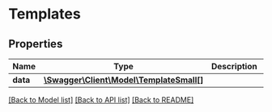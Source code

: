 # Templates

## Properties
Name | Type | Description | Notes
------------ | ------------- | ------------- | -------------
**data** | [**\Swagger\Client\Model\TemplateSmall[]**](TemplateSmall.md) |  | 

[[Back to Model list]](../README.md#documentation-for-models) [[Back to API list]](../README.md#documentation-for-api-endpoints) [[Back to README]](../README.md)


